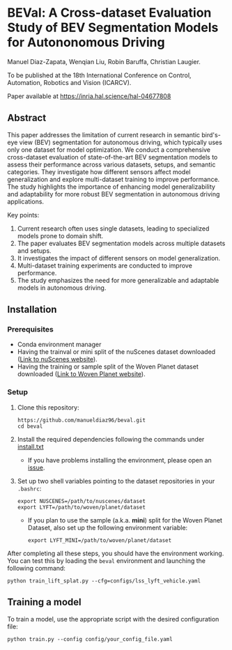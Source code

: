 # BEVal: A Cross-dataset Evaluation Study of BEV Segmentation Models for Autononomous Driving

Manuel Diaz-Zapata, Wenqian Liu, Robin Baruffa, Christian Laugier.

To be published at the 18th International Conference on Control, Automation, Robotics and Vision (ICARCV).

Paper available at https://inria.hal.science/hal-04677808


## Abstract

This paper addresses the limitation of current research in semantic bird's-eye view (BEV) segmentation for autonomous driving, which typically uses only one dataset for model optimization. We conduct a comprehensive cross-dataset evaluation of state-of-the-art BEV segmentation models to assess their performance across various datasets, setups, and semantic categories. They investigate how different sensors affect model generalization and explore multi-dataset training to improve performance. The study highlights the importance of enhancing model generalizability and adaptability for more robust BEV segmentation in autonomous driving applications.

Key points:

1. Current research often uses single datasets, leading to specialized models prone to domain shift.
2. The paper evaluates BEV segmentation models across multiple datasets and setups.
3. It investigates the impact of different sensors on model generalization.
4. Multi-dataset training experiments are conducted to improve performance.
5. The study emphasizes the need for more generalizable and adaptable models in autonomous driving.

## Installation

### Prerequisites

- Conda environment manager
- Having the trainval or mini split of the nuScenes dataset downloaded ([Link to nuScenes website](https://www.nuscenes.org/nuscenes#download)). 
- Having the training or sample split of the Woven Planet dataset downloaded ([Link to Woven Planet website](https://woven.toyota/en/perception-dataset/)). 

### Setup

1. Clone this repository:
   ```
   https://github.com/manueldiaz96/beval.git
   cd beval
   ```
2. Install the required dependencies following the commands under [install.txt](install.txt)
   - If you have problems installing the environment, please open an [issue](https://github.com/manueldiaz96/beval/issues).
     
3. Set up two shell variables pointing to the dataset repositories in your `.bashrc`:
   ```
   export NUSCENES=/path/to/nuscenes/dataset
   export LYFT=/path/to/woven/planet/dataset
   ```
   - If you plan to use the sample (a.k.a. **mini**) split for the Woven Planet Dataset, also set up the following environment variable:
     ```
     export LYFT_MINI=/path/to/woven/planet/dataset
     ``` 

After completing all these steps, you should have the environment working. You can test this by loading the `beval` environment and launching the following command:

```
python train_lift_splat.py --cfg=configs/lss_lyft_vehicle.yaml
```

## Training a model

To train a model, use the appropriate script with the desired configuration file:

```
python train.py --config config/your_config_file.yaml
```
